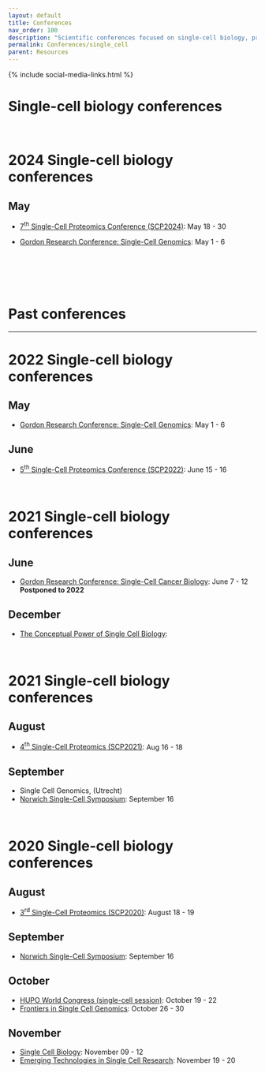 ```yaml
---
layout: default
title: Conferences
nav_order: 100
description: "Scientific conferences focused on single-cell biology, proteomics and genomics"
permalink: Conferences/single_cell
parent: Resources
---
```

{% include social-media-links.html %}

# **Single-cell biology conferences**

<br>

# 2024 Single-cell biology conferences


## May
* [7<sup>th</sup> Single-Cell Proteomics Conference (SCP2024)](proteomics/scp2024): May 18 - 30

* [Gordon Research Conference: Single-Cell Genomics](https://www.grc.org/single-cell-genomics-conference/2024/): May 1 - 6




<br>
<br>
<br>
<br>


# Past conferences
---


# 2022 Single-cell biology conferences


## May
* [Gordon Research Conference: Single-Cell Genomics](https://www.grc.org/single-cell-genomics-conference/2022/): May 1 - 6

## June
* [5<sup>th</sup> Single-Cell Proteomics Conference (SCP2022)](proteomics/scp2022): June 15 - 16


<br>


# 2021 Single-cell biology conferences

## June
* [Gordon Research Conference: Single-Cell Cancer Biology](https://www.grc.org/single-cell-cancer-biology-conference/2020/): June 7 - 12 **Postponed to 2022**

## December
* [The Conceptual Power of Single Cell Biology](http://www.cell-symposia.com/conceptual-single-cells-2020/):



<br>


# 2021 Single-cell biology conferences

## August
* [4<sup>th</sup> Single-Cell Proteomics (SCP2021)](http://single-cell.net/proteomics/scp2021): Aug 16 - 18


## September
* Single Cell Genomics, (Utrecht)
* [Norwich Single-Cell Symposium](https://www.earlham.ac.uk/single-cell-symposium-2021): September 16


<br>


# 2020 Single-cell biology conferences


## August
* [3<sup>rd</sup> Single-Cell Proteomics (SCP2020)](http://single-cell.net/proteomics/scp2020): August 18 - 19

## September
<!--- * [European Single Cell Proteomics meeting](https://www.proteomics-academy.org/apmrs2020-escp2020): Sep 2 - 5 --->
* [Norwich Single-Cell Symposium](https://www.earlham.ac.uk/virtual-single-cell-symposium-future-single-cell-analysis#Programme-2): September 16


## October
* [HUPO World Congress (single-cell session)](https://www.hupo.org/World-Congress-and-Meetings): October 19 - 22
* [Frontiers in Single Cell Genomics](https://www.csh-asia.org/?content/404): October 26 - 30


## November
* [Single Cell Biology](https://coursesandconferences.wellcomegenomecampus.org/our-events/single-cell-biology-2020/): November 09 - 12
* [Emerging Technologies in Single Cell Research](https://www.vibconferences.be/events/emerging-technologies-in-single-cell-research): November 19 - 20

<br>
<br>
